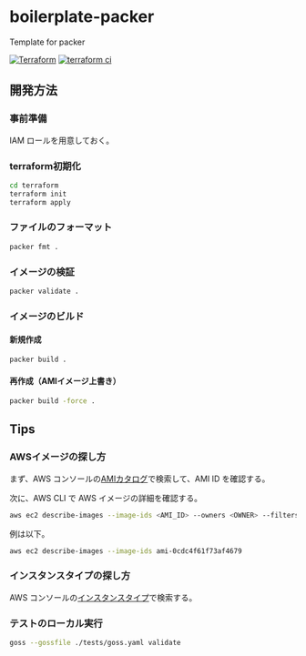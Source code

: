 # boilerplate-packer

Template for packer

[![Terraform](https://github.com/kannkyo/boilerplate-packer/actions/workflows/terraform-publish.yml/badge.svg)](https://github.com/kannkyo/boilerplate-packer/actions/workflows/terraform-publish.yml)
[![terraform ci](https://github.com/kannkyo/boilerplate-packer/actions/workflows/terraform-ci.yml/badge.svg)](https://github.com/kannkyo/boilerplate-packer/actions/workflows/terraform-ci.yml)

## 開発方法

### 事前準備

IAM ロールを用意しておく。

### terraform初期化

```bash
cd terraform
terraform init
terraform apply
```

### ファイルのフォーマット

```bash
packer fmt .
```

### イメージの検証

```bash
packer validate .
```

### イメージのビルド

#### 新規作成

```bash
packer build .
```

#### 再作成（AMIイメージ上書き）

```bash
packer build -force .
```

## Tips

### AWSイメージの探し方

まず、AWS コンソールの[AMIカタログ](https://ap-northeast-1.console.aws.amazon.com/ec2/v2/home?region=ap-northeast-1#AMICatalog:)で検索して、AMI ID を確認する。

次に、AWS CLI で AWS イメージの詳細を確認する。

```bash
aws ec2 describe-images --image-ids <AMI_ID> --owners <OWNER> --filters <FILTER>
```

例は以下。

```bash
aws ec2 describe-images --image-ids ami-0cdc4f61f73af4679
```

### インスタンスタイプの探し方

AWS コンソールの[インスタンスタイプ](https://ap-northeast-1.console.aws.amazon.com/ec2/v2/home?region=ap-northeast-1#InstanceTypes:)で検索する。

### テストのローカル実行

```bash
goss --gossfile ./tests/goss.yaml validate
```
